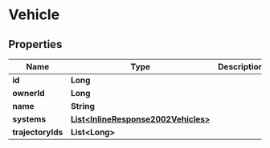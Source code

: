 
# Vehicle

## Properties
Name | Type | Description | Notes
------------ | ------------- | ------------- | -------------
**id** | **Long** |  |  [optional]
**ownerId** | **Long** |  |  [optional]
**name** | **String** |  |  [optional]
**systems** | [**List&lt;InlineResponse2002Vehicles&gt;**](InlineResponse2002Vehicles.md) |  |  [optional]
**trajectoryIds** | **List&lt;Long&gt;** |  |  [optional]



